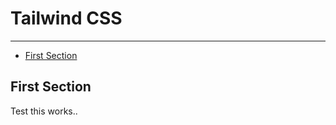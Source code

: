 # Tailwind CSS

---

- [First Section](#section-1)

<a name="section-1"></a>
## First Section

Test this works..
